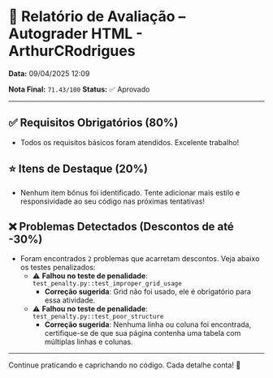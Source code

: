 # 🧪 Relatório de Avaliação – Autograder HTML - ArthurCRodrigues

**Data:** 09/04/2025 12:09

**Nota Final:** `71.43/100`
**Status:** ✅ Aprovado

---
## ✅ Requisitos Obrigatórios (80%)
- Todos os requisitos básicos foram atendidos. Excelente trabalho!

## ⭐ Itens de Destaque (20%)
- Nenhum item bônus foi identificado. Tente adicionar mais estilo e responsividade ao seu código nas próximas tentativas!

## ❌ Problemas Detectados (Descontos de até -30%)
- Foram encontrados `2` problemas que acarretam descontos. Veja abaixo os testes penalizados:
  - ⚠️ **Falhou no teste de penalidade**: `test_penalty.py::test_improper_grid_usage`
    - **Correção sugerida**: Grid não foi usado, ele é obrigatório para essa atividade.
  - ⚠️ **Falhou no teste de penalidade**: `test_penalty.py::test_poor_structure`
    - **Correção sugerida**: Nenhuma linha ou coluna foi encontrada, certifique-se de que sua página contenha uma tabela com múltiplas linhas e colunas.

---
Continue praticando e caprichando no código. Cada detalhe conta! 💪
